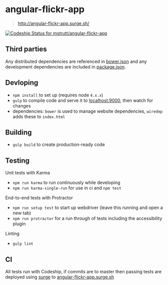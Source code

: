 # angular-flickr-app

> http://angular-flickr-app.surge.sh/

[ ![Codeship Status for mstrutt/angular-flickr-app](https://codeship.com/projects/41cd6990-b0c5-0133-aa18-3674ea8aa855/status?branch=master)](https://codeship.com/projects/132803)

## Third parties

Any distributed dependencies are referenced in [bower.json](https://github.com/mstrutt/angular-flickr-app/blob/master/bower.json) and any development dependencies are included in [package.json](https://github.com/mstrutt/angular-flickr-app/blob/master/package.json).

## Devloping

- `npm install` to set up (requires node `4.x.x`)
- `gulp` to compile code and serve it to [localhost:9000](http://localhost:9000), then watch for changes
- dependencies: `bower` is used to manage website dependencies, `wiredep` adds these to `index.html`

## Building

- `gulp build` to create production-ready code

## Testing

Unit tests with Karma
- `npm run karma` to run continuously while developing
- `npm run karma-single-run` for use in ci and `npm test`

End-to-end tests with Protractor
- `npm run setup test` to start up webdriver (leave this running and open a new tab)
- `npm run protractor` for a run through of tests including the accessibility plugin

Linting
- `gulp lint`

## CI

All tests run with Codeship, if commits are to master then passing tests are deployed using [surge](https://surge.sh/) to [angular-flickr-app.surge.sh](http://angular-flickr-app.surge.sh/)
